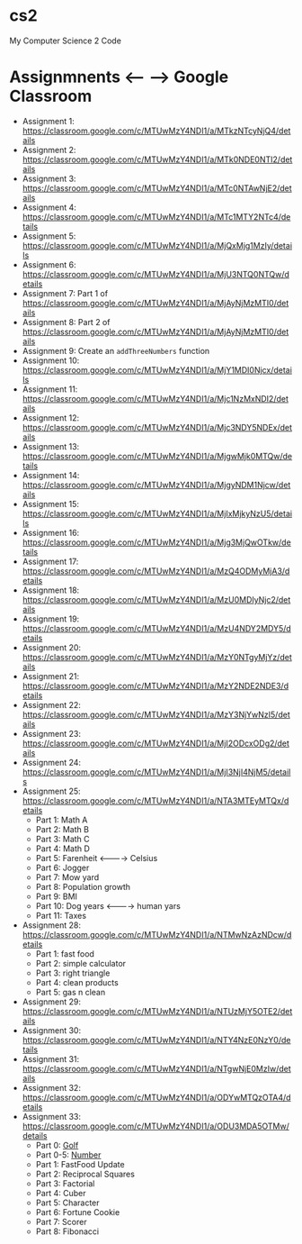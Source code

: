 # cs2
My Computer Science 2 Code

# Assignmnents <-- --> Google Classroom
- Assignment 1: https://classroom.google.com/c/MTUwMzY4NDI1/a/MTkzNTcyNjQ4/details
- Assignment 2: https://classroom.google.com/c/MTUwMzY4NDI1/a/MTk0NDE0NTI2/details
- Assignment 3: https://classroom.google.com/c/MTUwMzY4NDI1/a/MTc0NTAwNjE2/details
- Assignment 4: https://classroom.google.com/c/MTUwMzY4NDI1/a/MTc1MTY2NTc4/details
- Assignment 5: https://classroom.google.com/c/MTUwMzY4NDI1/a/MjQxMjg1MzIy/details
- Assignment 6: https://classroom.google.com/c/MTUwMzY4NDI1/a/MjU3NTQ0NTQw/details
- Assignment 7: Part 1 of https://classroom.google.com/c/MTUwMzY4NDI1/a/MjAyNjMzMTI0/details
- Assignment 8: Part 2 of https://classroom.google.com/c/MTUwMzY4NDI1/a/MjAyNjMzMTI0/details
- Assignment 9: Create an `addThreeNumbers` function
- Assignment 10: https://classroom.google.com/c/MTUwMzY4NDI1/a/MjY1MDI0Njcx/details
- Assignment 11: https://classroom.google.com/c/MTUwMzY4NDI1/a/Mjc1NzMxNDI2/details
- Assignment 12: https://classroom.google.com/c/MTUwMzY4NDI1/a/Mjc3NDY5NDEx/details
- Assignment 13: https://classroom.google.com/c/MTUwMzY4NDI1/a/MjgwMjk0MTQw/details
- Assignment 14: https://classroom.google.com/c/MTUwMzY4NDI1/a/MjgyNDM1Njcw/details
- Assignment 15: https://classroom.google.com/c/MTUwMzY4NDI1/a/MjIxMjkyNzU5/details
- Assignment 16: https://classroom.google.com/c/MTUwMzY4NDI1/a/Mjg3MjQwOTkw/details
- Assignment 17: https://classroom.google.com/c/MTUwMzY4NDI1/a/MzQ4ODMyMjA3/details
- Assignment 18: https://classroom.google.com/c/MTUwMzY4NDI1/a/MzU0MDIyNjc2/details
- Assignment 19: https://classroom.google.com/c/MTUwMzY4NDI1/a/MzU4NDY2MDY5/details
- Assignment 20: https://classroom.google.com/c/MTUwMzY4NDI1/a/MzY0NTgyMjYz/details
- Assignment 21: https://classroom.google.com/c/MTUwMzY4NDI1/a/MzY2NDE2NDE3/details
- Assignment 22: https://classroom.google.com/c/MTUwMzY4NDI1/a/MzY3NjYwNzI5/details
- Assignment 23: https://classroom.google.com/c/MTUwMzY4NDI1/a/MjI2ODcxODg2/details
- Assignment 24: https://classroom.google.com/c/MTUwMzY4NDI1/a/MjI3NjI4NjM5/details
- Assignment 25: https://classroom.google.com/c/MTUwMzY4NDI1/a/NTA3MTEyMTQx/details
  - Part 1: Math A
  - Part 2: Math B
  - Part 3: Math C
  - Part 4: Math D
  - Part 5: Farenheit <----> Celsius
  - Part 6: Jogger
  - Part 7: Mow yard
  - Part 8: Population growth
  - Part 9: BMI
  - Part 10: Dog years <----> human yars
  - Part 11: Taxes
- Assignment 28: https://classroom.google.com/c/MTUwMzY4NDI1/a/NTMwNzAzNDcw/details
  - Part 1: fast food
  - Part 2: simple calculator
  - Part 3: right triangle
  - Part 4: clean products
  - Part 5: gas n clean
- Assignment 29: https://classroom.google.com/c/MTUwMzY4NDI1/a/NTUzMjY5OTE2/details
- Assignment 30: https://classroom.google.com/c/MTUwMzY4NDI1/a/NTY4NzE0NzY0/details
- Assignment 31: https://classroom.google.com/c/MTUwMzY4NDI1/a/NTgwNjE0MzIw/details
- Assignment 32: https://classroom.google.com/c/MTUwMzY4NDI1/a/ODYwMTQzOTA4/details
- Assignment 33: https://classroom.google.com/c/MTUwMzY4NDI1/a/ODU3MDA5OTMw/details
  - Part 0: [Golf](https://classroom.google.com/c/MTUwMzY4NDI1/a/ODYyOTk1NjQ4/details)
  - Part 0-5: [Number](https://classroom.google.com/c/MTUwMzY4NDI1/a/ODYyOTk1NjQ4/details)
  - Part 1: FastFood Update
  - Part 2: Reciprocal Squares
  - Part 3: Factorial
  - Part 4: Cuber
  - Part 5: Character
  - Part 6: Fortune Cookie
  - Part 7: Scorer
  - Part 8: Fibonacci
